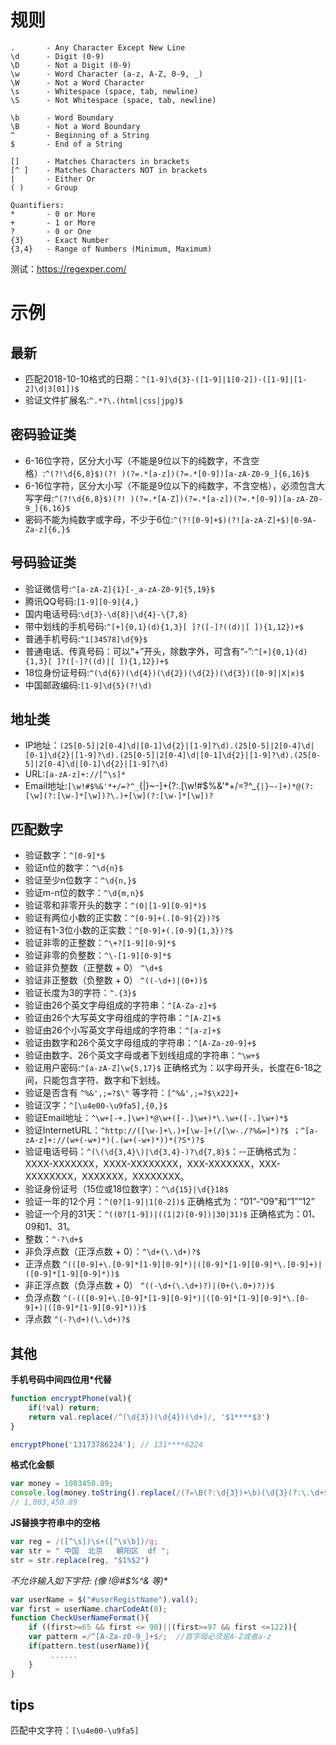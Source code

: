 # 规则
```
.       - Any Character Except New Line
\d      - Digit (0-9)
\D      - Not a Digit (0-9)
\w      - Word Character (a-z, A-Z, 0-9, _)
\W      - Not a Word Character
\s      - Whitespace (space, tab, newline)
\S      - Not Whitespace (space, tab, newline)

\b      - Word Boundary
\B      - Not a Word Boundary
^       - Beginning of a String
$       - End of a String

[]      - Matches Characters in brackets
[^ ]    - Matches Characters NOT in brackets
|       - Either Or
( )     - Group

Quantifiers:
*       - 0 or More
+       - 1 or More
?       - 0 or One
{3}     - Exact Number
{3,4}   - Range of Numbers (Minimum, Maximum)
```
测试：https://regexper.com/

# 示例

## 最新
- 匹配2018-10-10格式的日期：`^[1-9]\d{3}-([1-9]|1[0-2])-([1-9]|[1-2]\d|3[01])$`
- 验证文件扩展名:`^.*?\.(html|css|jpg)$`

## 密码验证类
- 6-16位字符，区分大小写（不能是9位以下的纯数字，不含空格）:`^(?!\d{6,8}$)(?! )(?=.*[a-z])(?=.*[0-9])[a-zA-Z0-9_]{6,16}$`
- 6-16位字符，区分大小写（不能是9位以下的纯数字，不含空格），必须包含大写字母:`^(?!\d{6,8}$)(?! )(?=.*[A-Z])(?=.*[a-z])(?=.*[0-9])[a-zA-Z0-9_]{6,16}$`
- 密码不能为纯数字或字母，不少于6位:`^(?![0-9]+$)(?![a-zA-Z]+$)[0-9A-Za-z]{6,}$`

## 号码验证类
- 验证微信号:`^[a-zA-Z]{1}[-_a-zA-Z0-9]{5,19}$`
- 腾讯QQ号码:`[1-9][0-9]{4,}`
- 国内电话号码:`\d{3}-\d{8}|\d{4}-\{7,8}`
- 带中划线的手机号码:`^[+]{0,1}(d){1,3}[ ]?([-]?((d)|[ ]){1,12})+$`
- 普通手机号码:`^1[34578]\d{9}$`
- 普通电话、传真号码：可以“+”开头，除数字外，可含有“-”:`^[+]{0,1}(d){1,3}[ ]?([-]?((d)|[ ]){1,12})+$`
- 18位身份证号码:`^(\d{6})(\d{4})(\d{2})(\d{2})(\d{3})([0-9]|X|x)$`
- 中国邮政编码:`[1-9]\d{5}(?!\d)`

## 地址类
- IP地址：`(25[0-5]|2[0-4]\d|[0-1]\d{2}|[1-9]?\d).(25[0-5]|2[0-4]\d|[0-1]\d{2}|[1-9]?\d).(25[0-5]|2[0-4]\d|[0-1]\d{2}|[1-9]?\d).(25[0-5]|2[0-4]\d|[0-1]\d{2}|[1-9]?\d)`
- URL:`[a-zA-z]+://[^\s]*`
- Email地址:`[\w!#$%&'*+/=?^_`{|}~-]+(?:\.[\w!#$%&'*+/=?^_`{|}~-]+)*@(?:[\w](?:[\w-]*[\w])?\.)+[\w](?:[\w-]*[\w])?`

## 匹配数字
- 验证数字：`^[0-9]*$`
- 验证n位的数字：`^\d{n}$` 
- 验证至少n位数字：`^\d{n,}$` 
- 验证m-n位的数字：`^\d{m,n}$` 
- 验证零和非零开头的数字：`^(0|[1-9][0-9]*)$` 
- 验证有两位小数的正实数：`^[0-9]+(.[0-9]{2})?$` 
- 验证有1-3位小数的正实数：`^[0-9]+(.[0-9]{1,3})?$` 
- 验证非零的正整数：`^\+?[1-9][0-9]*$` 
- 验证非零的负整数：`^\-[1-9][0-9]*$` 
- 验证非负整数（正整数 + 0） `^\d+$` 
- 验证非正整数（负整数 + 0） `^((-\d+)|(0+))$` 
- 验证长度为3的字符：`^.{3}$` 
- 验证由26个英文字母组成的字符串：`^[A-Za-z]+$` 
- 验证由26个大写英文字母组成的字符串：`^[A-Z]+$` 
- 验证由26个小写英文字母组成的字符串：`^[a-z]+$` 
- 验证由数字和26个英文字母组成的字符串：`^[A-Za-z0-9]+$` 
- 验证由数字、26个英文字母或者下划线组成的字符串：`^\w+$` 
- 验证用户密码:`^[a-zA-Z]\w{5,17}$` 正确格式为：以字母开头，长度在6-18之间，只能包含字符、数字和下划线。 
- 验证是否含有 `^%&',;=?$\"` 等字符：`[^%&',;=?$\x22]+` 
- 验证汉字：`^[\u4e00-\u9fa5],{0,}$` 
- 验证Email地址：`^\w+[-+.]\w+)*@\w+([-.]\w+)*\.\w+([-.]\w+)*$` 
- 验证InternetURL：`^http://([\w-]+\.)+[\w-]+(/[\w-./?%&=]*)?$ ；^[a-zA-z]+://(w+(-w+)*)(.(w+(-w+)*))*(?S*)?$` 
- 验证电话号码：`^(\(\d{3,4}\)|\d{3,4}-)?\d{7,8}$`：--正确格式为：XXXX-XXXXXXX，XXXX-XXXXXXXX，XXX-XXXXXXX，XXX-XXXXXXXX，XXXXXXX，XXXXXXXX。 
- 验证身份证号（15位或18位数字）：`^\d{15}|\d{}18$` 
- 验证一年的12个月：`^(0?[1-9]|1[0-2])$` 正确格式为：“01”-“09”和“1”“12” 
- 验证一个月的31天：`^((0?[1-9])|((1|2)[0-9])|30|31)$` 正确格式为：01、09和1、31。 
- 整数：`^-?\d+$` 
- 非负浮点数（正浮点数 + 0）：`^\d+(\.\d+)?$` 
- 正浮点数 `^(([0-9]+\.[0-9]*[1-9][0-9]*)|([0-9]*[1-9][0-9]*\.[0-9]+)|([0-9]*[1-9][0-9]*))$` 
- 非正浮点数（负浮点数 + 0） `^((-\d+(\.\d+)?)|(0+(\.0+)?))$` 
- 负浮点数 `^(-(([0-9]+\.[0-9]*[1-9][0-9]*)|([0-9]*[1-9][0-9]*\.[0-9]+)|([0-9]*[1-9][0-9]*)))$` 
- 浮点数 `^(-?\d+)(\.\d+)?$`


## 其他
**手机号码中间四位用*代替**
```js
function encryptPhone(val){
    if(!val) return;
    return val.replace(/^(\d{3})(\d{4})(\d+)/, '$1****$3')
}

encryptPhone('13173786224'); // 131****6224
```

**格式化金额**
```js
var money = 1003450.89;
console.log(money.toString().replace(/(?=\B(?:\d{3})+\b)(\d{3}(?:\.\d+$)?)/g,',$1'));
// 1,003,450.89
```

**JS替换字符串中的空格**
```js
var reg = /([^\s])\s+([^\s\b])/g;
var str = " 中国  北京   朝阳区  df "; 
str = str.replace(reg, "$1%$2")
```

**不允许输入如下字符: (像 !@#$%^&* 等)**
```js
var userName = $("#userRegistName").val(); 
var first = userName.charCodeAt(0); 
function CheckUserNameFormat(){
    if ((first>=65 && first <= 90)||(first>=97 && first <=122)){
    var pattern =/^[A-Za-z0-9_]+$/;  //首字母必须是A-Z或者a-z
    if(pattern.test(userName)){ 
         ......
    }
} 
```

## tips
匹配中文字符：`[\u4e00-\u9fa5]`
